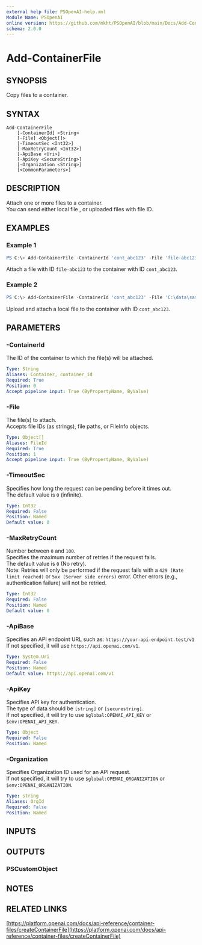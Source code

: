 ```yaml
---
external help file: PSOpenAI-help.xml
Module Name: PSOpenAI
online version: https://github.com/mkht/PSOpenAI/blob/main/Docs/Add-ContainerFile.md
schema: 2.0.0
---
```


# Add-ContainerFile

## SYNOPSIS
Copy files to a container.

## SYNTAX

```
Add-ContainerFile
    [-ContainerId] <String>
    [-File] <Object[]>
    [-TimeoutSec <Int32>]
    [-MaxRetryCount <Int32>]
    [-ApiBase <Uri>]
    [-ApiKey <SecureString>]
    [-Organization <String>]
    [<CommonParameters>]
```

## DESCRIPTION
Attach one or more files to a container.  
You can send either local file , or uploaded files with file ID.

## EXAMPLES

### Example 1
```powershell
PS C:\> Add-ContainerFile -ContainerId 'cont_abc123' -File 'file-abc123'
```
Attach a file with ID `file-abc123` to the container with ID `cont_abc123`.

### Example 2
```powershell
PS C:\> Add-ContainerFile -ContainerId 'cont_abc123' -File 'C:\data\sample.pdf'
```
Upload and attach a local file to the container with ID `cont_abc123`.

## PARAMETERS

### -ContainerId
The ID of the container to which the file(s) will be attached.

```yaml
Type: String
Aliases: Container, container_id
Required: True
Position: 0
Accept pipeline input: True (ByPropertyName, ByValue)
```

### -File
The file(s) to attach.  
Accepts file IDs (as strings), file paths, or FileInfo objects.

```yaml
Type: Object[]
Aliases: FileId
Required: True
Position: 1
Accept pipeline input: True (ByPropertyName, ByValue)
```

### -TimeoutSec
Specifies how long the request can be pending before it times out.  
The default value is `0` (infinite).

```yaml
Type: Int32
Required: False
Position: Named
Default value: 0
```

### -MaxRetryCount
Number between `0` and `100`.  
Specifies the maximum number of retries if the request fails.  
The default value is `0` (No retry).  
Note: Retries will only be performed if the request fails with a `429 (Rate limit reached)` or `5xx (Server side errors)` error. Other errors (e.g., authentication failure) will not be retried.

```yaml
Type: Int32
Required: False
Position: Named
Default value: 0
```

### -ApiBase
Specifies an API endpoint URL such as: `https://your-api-endpoint.test/v1`  
If not specified, it will use `https://api.openai.com/v1`.

```yaml
Type: System.Uri
Required: False
Position: Named
Default value: https://api.openai.com/v1
```

### -ApiKey
Specifies API key for authentication.  
The type of data should be `[string]` or `[securestring]`.  
If not specified, it will try to use `$global:OPENAI_API_KEY` or `$env:OPENAI_API_KEY`.

```yaml
Type: Object
Required: False
Position: Named
```

### -Organization
Specifies Organization ID used for an API request.  
If not specified, it will try to use `$global:OPENAI_ORGANIZATION` or `$env:OPENAI_ORGANIZATION`.

```yaml
Type: string
Aliases: OrgId
Required: False
Position: Named
```

## INPUTS

## OUTPUTS

### PSCustomObject

## NOTES

## RELATED LINKS

[https://platform.openai.com/docs/api-reference/container-files/createContainerFile](https://platform.openai.com/docs/api-reference/container-files/createContainerFile)
